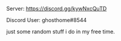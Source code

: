 Server: https://discord.gg/kywNxcQuTD

Discord User: ghosthome#8544

just some random stuff i do in my free time.
